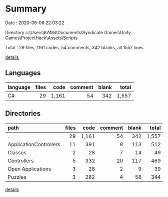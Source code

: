 # Summary

Date : 2020-06-06 22:03:22

Directory c:\Users\KAMil\Documents\Syndicate Games\Unity Games\ProjectHack\Assets\Scripts

Total : 29 files,  1161 codes, 54 comments, 342 blanks, all 1557 lines

[details](details.md)

## Languages
| language | files | code | comment | blank | total |
| :--- | ---: | ---: | ---: | ---: | ---: |
| C# | 29 | 1,161 | 54 | 342 | 1,557 |

## Directories
| path | files | code | comment | blank | total |
| :--- | ---: | ---: | ---: | ---: | ---: |
| . | 29 | 1,161 | 54 | 342 | 1,557 |
| ApplicationControllers | 11 | 391 | 8 | 113 | 512 |
| Classes | 2 | 28 | 7 | 14 | 49 |
| Controllers | 5 | 332 | 20 | 117 | 469 |
| Open Applications | 3 | 28 | 2 | 9 | 39 |
| Puzzles | 3 | 282 | 4 | 58 | 344 |

[details](details.md)